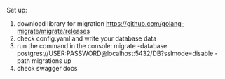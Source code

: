 Set up:
1) download library for migration https://github.com/golang-migrate/migrate/releases
2) check config.yaml and write your database data
3) run the command in the console:
  migrate -database postgres://USER:PASSWORD@localhost:5432/DB?sslmode=disable -path migrations up
4) check swagger docs
